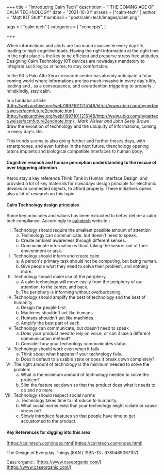 +++
title = "Introducing Calm Tech"
description = " THE COMING AGE OF CALM TECHNOLOGY"
date = "2021-10-31"
aliases = ["calm-tech" ]
author = "Mqtt IOT Stuff"
thumbnail = "post/calm-tech/images/calm.png"

tags = [
    "calm tech"
]
categories = [
    "concepts",
]

+++

When informations and alerts are too much invasive in every day life, leading to high cognitive loads. Having the right information at the right time in the right place is the key to be efficient and preserve stress free attitudes. Designing Calm Technology IOT devices are nowadays mandatory to integrate such logics at home, to stay comfortable. 

<!--more-->

In the 90's Palo Alto Xerox research center has already anticipate a futur coming world where informations are too much invasive in every day's life, leading and , as a consequence, and overattention triggering to properly , mindkindly, stay calm.

In a fundator article [http://web.archive.org/web/19971011215148/http://www.ubiq.com/hypertext/weiser/acmfuture2endnote.htm](http://web.archive.org/web/19971011215148/http://www.ubiq.com/hypertext/weiser/acmfuture2endnote.htm) , *Mark Weiser and John Seely Brown*  draw the evolution of technology and the ubuquity of informations, coming in every day's life.

This trends seems to also going further and further thoses days, with smartphones, and even further in the next future, thenchology opening brains implants and biological compatible interfaces to human body.



#### Cognitive reseach and human perception understanding to the rescue of over triggering attention

Xerox stay a key reference Think Tank in Human Interface Design, and provided a lot of key materials for nowadays design principle for electronic devices or connected objects, to afford properly. These initiatives opens also a lot of research on this topic. 





#### Calm Technology design principles

Some key principles and values has been extracted to better define a calm tech compliance. Accordingly to [calmtech](https://calmtech.com/index.html) website :



<ol type="I">
<!-- list item -->
<li>Technology should require the smallest possible amount of attention 
<ol type="a">     
<li>Technology can communicate, but doesn’t need to speak.</li>
<li>Create ambient awareness through different senses.</li>    
<li>Communicate information without taking the wearer out of their environment or task.</li>
</ol>
</li>
          <!-- end list item -->
          <!-- list item -->

<!-- Additional Notes: Keep in mind that people have a limited amount of attention. Attempt to create technology that requires the least amount of their attention while providing the most useful functions. Consider how your interface can provide information without tak- ing the user out of their primary task. --> 
              
<li>Technology should inform and create calm
<ol type="a">     
<li>A person's primary task should not be computing, but being human.</li>
<li>Give people what they need to solve their problem, and nothing more.</li> 
</ol>
</li>
    
<!-- end list item -->
<!-- list item -->
              
<li>Technology should make use of the periphery
<ol type="a">     
<li>A calm technology will move easily from the periphery of our attention, to the center, and back.</li>
<li>The periphery is informing without overburdening.</li>
<!-- Additional notes: Explore ways in which your technology can make use of peripheral attention . Technology should make use of the periphery. -->
</ol>
</li>
    
<!-- end list item -->
<!-- list item -->
    
<li>Technology should amplify the best of technology and the best of humanity
<ol type="a">     
<li>Design for people first.</li>
<li>Machines shouldn't act like humans.</li> 
<li>Humans shouldn't act like machines.</li> 
<li>Amplify the best part of each.</li>
</ol>
</li>
    
<!-- end list item -->
<!-- list item -->
    
<li>Technology can communicate, but doesn’t need to speak
<ol type="a">     
<li>Does your product need to rely on voice, or can it use a different communication method?</li> 
<li>Consider how your technology communicates status.</li>
</ol>
</li>
    
<!-- end list item -->
<!-- list item -->
    
<li>Technology should work even when it fails
<ol type="a">     
<li>Think about what happens if your technology fails.</li>
<li>Does it default to a usable state or does it break down completely?</li>
</ol>
</li>
            
<li>The right amount of technology is the minimum needed to solve the problem
<ol type="a">     
<li>What is the minimum amount of technology needed to solve the problem?</li>
<li>Slim the feature set down so that the product does what it needs to do and no more.</li>
</ol>
</li>
    
<!-- end list item -->
<!-- list item -->
              
<li>Technology should respect social norms
<ol type="a">     
<li>Technology takes time to introduce to humanity.</li>
<li>What social norms exist that your technology might violate or cause stress on?</li>
<li>Slowly introduce features so that people have time to get accustomed to the product.</li>
</ol>
</li>
    
<!-- end list item -->
<!-- list item -->
</ol>





#### Key References for digging into this area

[https://calmtech.com/index.html](https://calmtech.com/index.html)

The Design of Everyday Things (EAN / ISBN-13 : 9780465067107)

Case organic : [https://www.caseorganic.com/](https://www.caseorganic.com/)

